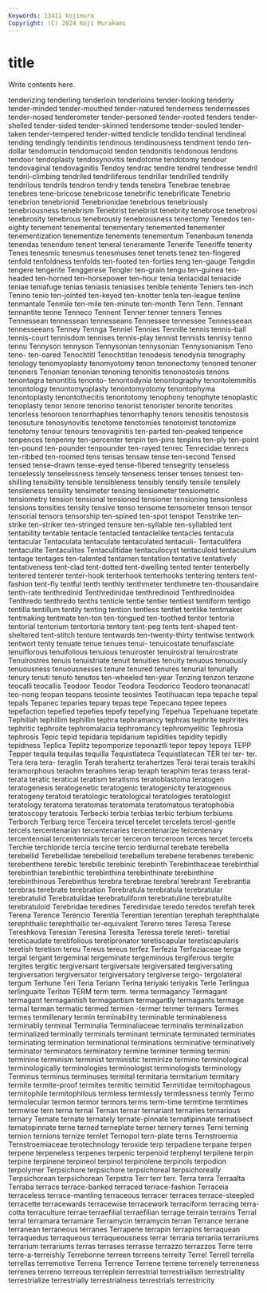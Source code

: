 ```yaml
---
Keywords: 13411 kojimura
Copyright: (C) 2024 Koji Murakami
---
```


# title

Write contents here.



 tenderizing tenderling tenderloin tenderloins tender-looking tenderly tender-minded tender-mouthed tender-natured
tenderness tendernesses tender-nosed tenderometer tender-personed tender-rooted tenders tender-shelled tender-sided tender-skinned
tendersome tender-souled tender-taken tender-tempered tender-witted tendicle tendido tendinal tendineal tending
tendingly tendinitis tendinous tendinousness tendment tendo ten-dollar tendomucin tendomucoid tendon
tendonitis tendonous tendons tendoor tendoplasty tendosynovitis tendotome tendotomy tendour tendovaginal
tendovaginitis Tendoy tendrac tendre tendrel tendresse tendril tendril-climbing tendriled tendriliferous
tendrillar tendrilled tendrilly tendrilous tendrils tendron tendry tends tenebra Tenebrae
tenebrae tenebres tene-bricose tenebricose tenebrific tenebrificate Tenebrio tenebrion tenebrionid Tenebrionidae
tenebrious tenebriously tenebriousness tenebrism Tenebrist tenebrist tenebrity tenebrose tenebrosi tenebrosity
tenebrous tenebrously tenebrousness tenectomy Tenedos ten-eighty tenement tenemental tenementary tenemented
tenementer tenementization tenementize tenements tenementum Tenenbaum tenenda tenendas tenendum tenent
teneral teneramente Tenerife Teneriffe tenerity Tenes tenesmic tenesmus tenesmuses tenet
tenets tenez ten-fingered tenfold tenfoldness tenfolds ten-footed ten-forties teng ten-gauge
Tengdin tengere tengerite Tenggerese Tengler ten-grain tengu ten-guinea ten-headed ten-horned
ten-horsepower ten-hour tenia teniacidal teniacide teniae teniafuge tenias teniasis teniasises
tenible teniente Teniers ten-inch Tenino tenio ten-jointed ten-keyed ten-knotter tenla
ten-league tenline tenmantale Tenmile ten-mile ten-minute ten-month Tenn Tenn. Tennant
tennantite tenne Tenneco Tennent Tenner tenner tenners Tennes Tennessean tennessean
tennesseans Tennessee tennessee Tennesseean tennesseeans Tenney Tennga Tenniel Tennies Tennille
tennis tennis-ball tennis-court tennisdom tennises tennis-play tennist tennists tennisy tenno
tennu Tennyson tennyson Tennysonian tennysonian Tennysonianism Teno teno- ten-oared Tenochtitl
Tenochtitlan tenodesis tenodynia tenography tenology tenomyoplasty tenomyotomy tenon tenonectomy tenoned
tenoner tenoners Tenonian tenonian tenoning tenonitis tenonostosis tenons tenontagra tenontitis
tenonto- tenontodynia tenontography tenontolemmitis tenontology tenontomyoplasty tenontomyotomy tenontophyma tenontoplasty tenontothecitis
tenontotomy tenophony tenophyte tenoplastic tenoplasty tenor tenore tenorino tenorist tenorister
tenorite tenorites tenorless tenoroon tenorrhaphies tenorrhaphy tenors tenositis tenostosis tenosuture
tenosynovitis tenotome tenotomies tenotomist tenotomize tenotomy tenour tenours tenovaginitis ten-parted
ten-peaked tenpence tenpences tenpenny ten-percenter tenpin ten-pins tenpins ten-ply ten-point
ten-pound ten-pounder tenpounder ten-rayed tenrec Tenrecidae tenrecs ten-ribbed ten-roomed tens
tensas tensaw tense ten-second Tensed tensed tense-drawn tense-eyed tense-fibered tensegrity
tenseless tenselessly tenselessness tensely tenseness tenser tenses tensest ten-shilling tensibility
tensible tensibleness tensibly tensify tensile tensilely tensileness tensility tensimeter tensing
tensiometer tensiometric tensiometry tension tensional tensioned tensioner tensioning tensionless tensions
tensities tensity tensive tenso tensome tensometer tenson tensor tensorial tensors
tensorship ten-spined ten-spot tenspot Tenstrike ten-strike ten-striker ten-stringed tensure ten-syllable
ten-syllabled tent tentability tentable tentacle tentacled tentaclelike tentacles tentacula tentacular
Tentaculata tentaculate tentaculated tentaculi- Tentaculifera tentaculite Tentaculites Tentaculitidae tentaculocyst tentaculoid
tentaculum tentage tentages ten-talented tentamen tentation tentative tentatively tentativeness tent-clad
tent-dotted tent-dwelling tented tenter tenterbelly tentered tenterer tenter-hook tenterhook tenterhooks
tentering tenters tent-fashion tent-fly tentful tenth tenthly tenthmeter tenthmetre ten-thousandaire
tenth-rate tenthredinid Tenthredinidae tenthredinoid Tenthredinoidea Tenthredo tenthredo tenths tenticle tentie
tentier tentiest tentiform tentigo tentilla tentillum tentily tenting tention tentless
tentlet tentlike tentmaker tentmaking tentmate ten-ton ten-tongued ten-toothed tentor tentoria
tentorial tentorium tentortoria tentory tent-peg tents tent-shaped tent-sheltered tent-stitch tenture
tentwards ten-twenty-thirty tentwise tentwork tentwort tenty tenuate tenue tenues tenui-
tenuicostate tenuifasciate tenuiflorous tenuifolious tenuious tenuiroster tenuirostral tenuirostrate Tenuirostres tenuis
tenuistriate tenuit tenuities tenuity tenuous tenuously tenuousness tenuousnesses tenure tenured
tenures tenurial tenurially tenury tenuti tenuto tenutos ten-wheeled ten-year Tenzing
tenzon tenzone teocalli teocallis Teodoor Teodor Teodora Teodorico Teodoro teonanacatl
teo-nong teopan teopans teosinte teosintes Teotihuacan tepa tepache tepal tepals
Tepanec teparies tepary tepas tepe Tepecano tepee tepees tepefaction tepefied
tepefies tepefy tepefying Tepehua Tepehuane tepetate Tephillah tephillim tephillin tephra
tephramancy tephras tephrite tephrites tephritic tephroite tephromalacia tephromancy tephromyelitic Tephrosia
tephrosis Tepic tepid tepidaria tepidarium tepidities tepidity tepidly tepidness Teplica
Teplitz tepomporize teponaztli tepor tepoy tepoys TEPP Tepper tequila tequilas
tequilla Tequistlateca Tequistlatecan TER ter ter- ter. Tera tera tera-
teraglin Terah terahertz terahertzes Terai terai terais terakihi teramorphous teraohm
teraohms terap teraph teraphim teras terass terat- terata teratic teratical
teratism teratisms teratoblastoma teratogen teratogenesis teratogenetic teratogenic teratogenicity teratogenous teratogeny
teratoid teratologic teratological teratologies teratologist teratology teratoma teratomas teratomata teratomatous
teratophobia teratoscopy teratosis Terbecki terbia terbias terbic terbium terbiums Terborch
Terburg terce Terceira tercel tercelet tercelets tercel-gentle tercels tercentenarian tercentenaries
tercentenarize tercentenary tercentennial tercentennials tercer terceron terceroon terces tercet tercets
Terchie terchloride tercia tercine tercio terdiurnal terebate terebella terebellid Terebellidae
terebelloid terebellum terebene terebenes terebenic terebenthene terebic terebilic terebinic terebinth
Terebinthaceae terebinthial terebinthian terebinthic terebinthina terebinthinate terebinthine terebinthinous Terebinthus terebra
terebrae terebral terebrant Terebrantia terebras terebrate terebration Terebratula terebratula terebratular
terebratulid Terebratulidae terebratuliform terebratuline terebratulite terebratuloid Terebridae teredines Teredinidae teredo
teredos terefah terek Terena Terence Terencio Terentia Terentian terentian terephah
terephthalate terephthalic terephthallic ter-equivalent Tererro teres Teresa Terese Tereshkova Teresian
Teresina Teresita Teressa terete tereti- teretial tereticaudate teretifolious teretipronator teretiscapular
teretiscapularis teretish teretism tereu Tereus tereus terfez Terfezia Terfeziaceae terga
tergal tergant tergeminal tergeminate tergeminous tergiferous tergite tergites tergitic tergiversant
tergiversate tergiversated tergiversating tergiversation tergiversator tergiversatory tergiverse tergo- tergolateral tergum
Terhune Teri Teria Teriann Terina teriyaki teriyakis Terle Terlingua terlinguaite
Terlton TERM term term. terma termagancy Termagant termagant termagantish termagantism
termagantly termagants termage termal terman termatic termed termen -termer termer
termers Termes termes termillenary termin terminability terminable terminableness terminably terminal
Terminalia Terminaliaceae terminalis terminalization terminalized terminally terminals terminant terminate terminated
terminates terminating termination terminational terminations terminative terminatively terminator terminators terminatory
termine terminer terming termini terminine terminism terminist terministic terminize termino
terminological terminologically terminologies terminologist terminologists terminology Terminus terminus terminuses termital
termitaria termitarium termitary termite termite-proof termites termitic termitid Termitidae termitophagous
termitophile termitophilous termless termlessly termlessness termly Termo termolecular termon termor
termors terms term-time termtime termtimes termwise tern terna ternal Ternan
ternar ternariant ternaries ternarious ternary Ternate ternate ternately ternate-pinnate ternatipinnate
ternatisect ternatopinnate terne terned terneplate terner ternery ternes Terni terning
ternion ternions ternize ternlet Ternopol tern-plate terns Ternstroemia Ternstroemiaceae terotechnology
teroxide terp terpadiene terpane terpen terpene terpeneless terpenes terpenic terpenoid
terphenyl terpilene terpin terpine terpinene terpineol terpinol terpinolene terpinols terpodion
terpolymer Terpsichore terpsichore terpsichoreal terpsichoreally Terpsichorean terpsichorean Terpstra Terr terr
terr. Terra terra Terraalta Terraba terrace terrace-banked terraced terrace-fashion Terraceia
terraceless terrace-mantling terraceous terracer terraces terrace-steepled terracette terracewards terracewise terracework
terraciform terracing terra-cotta terraculture terrae terraefilial terraefilian terrage terrain terrains
Terral terral terramara terramare Terramycin terramycin terran Terrance terrane terranean
terraneous terranes Terrapene terrapin terrapins terraquean terraquedus terraqueous terraqueousness terrar
terraria terrariia terrariiums terrarium terrariums terras terrases terrasse terrazzo terrazzos
Terre terre terre-a-terreishly Terrebonne terreen terreens terreity Terrel Terrell terrella
terrellas terremotive Terrena Terrence Terrene terrene terrenely terreneness terrenes terreno
terreous terreplein terrestrial terrestrialism terrestriality terrestrialize terrestrially terrestrialness terrestrials terrestricity
